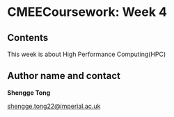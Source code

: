 # CMEECoursework: Week 4

## Contents

This week is about High Performance Computing(HPC)

## Author name and contact

**Shengge Tong**

shengge.tong22@imperial.ac.uk
